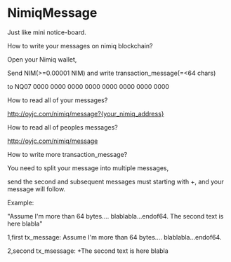# NimiqMessage

Just like mini notice-board.


How to write your messages on nimiq blockchain?

Open your Nimiq wallet, 

Send NIM(>=0.00001 NIM) and write transaction_message(=<64 chars) 

to NQ07 0000 0000 0000 0000 0000 0000 0000 0000 



How to read all of your messages?

http://oyjc.com/nimiq/message?{your_nimiq_address}



How to read all of peoples messages?

http://oyjc.com/nimiq/message

How to write more transaction_message?

You need to split your message into multiple messages, 

send the second and subsequent messages must starting with +, and your message will follow.


Example: 

"Assume I'm more than 64 bytes.... blablabla...endof64. The second text is here blabla"

1,first tx_message: Assume I'm more than 64 bytes.... blablabla...endof64.

2,second tx_msessage:  +The second text is here blabla

